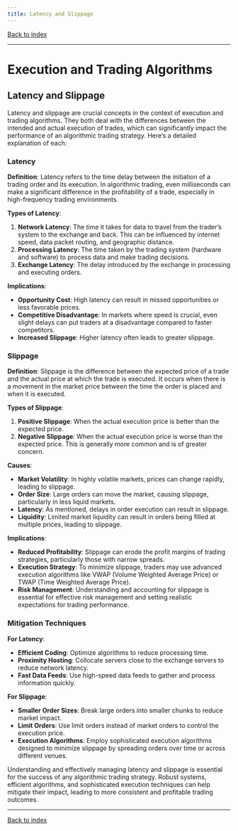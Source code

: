 ```yaml
---
title: Latency and Slippage
---
```


[Back to index](index.html)

---
# Execution and Trading Algorithms
## Latency and Slippage

Latency and slippage are crucial concepts in the context of execution and trading algorithms. They both deal with the differences between the intended and actual execution of trades, which can significantly impact the performance of an algorithmic trading strategy. Here’s a detailed explanation of each:

### Latency

**Definition**:
Latency refers to the time delay between the initiation of a trading order and its execution. In algorithmic trading, even milliseconds can make a significant difference in the profitability of a trade, especially in high-frequency trading environments.

**Types of Latency**:
1. **Network Latency**: The time it takes for data to travel from the trader’s system to the exchange and back. This can be influenced by internet speed, data packet routing, and geographic distance.
2. **Processing Latency**: The time taken by the trading system (hardware and software) to process data and make trading decisions.
3. **Exchange Latency**: The delay introduced by the exchange in processing and executing orders.

**Implications**:
- **Opportunity Cost**: High latency can result in missed opportunities or less favorable prices.
- **Competitive Disadvantage**: In markets where speed is crucial, even slight delays can put traders at a disadvantage compared to faster competitors.
- **Increased Slippage**: Higher latency often leads to greater slippage.

### Slippage

**Definition**:
Slippage is the difference between the expected price of a trade and the actual price at which the trade is executed. It occurs when there is a movement in the market price between the time the order is placed and when it is executed.

**Types of Slippage**:
1. **Positive Slippage**: When the actual execution price is better than the expected price.
2. **Negative Slippage**: When the actual execution price is worse than the expected price. This is generally more common and is of greater concern.

**Causes**:
- **Market Volatility**: In highly volatile markets, prices can change rapidly, leading to slippage.
- **Order Size**: Large orders can move the market, causing slippage, particularly in less liquid markets.
- **Latency**: As mentioned, delays in order execution can result in slippage.
- **Liquidity**: Limited market liquidity can result in orders being filled at multiple prices, leading to slippage.

**Implications**:
- **Reduced Profitability**: Slippage can erode the profit margins of trading strategies, particularly those with narrow spreads.
- **Execution Strategy**: To minimize slippage, traders may use advanced execution algorithms like VWAP (Volume Weighted Average Price) or TWAP (Time Weighted Average Price).
- **Risk Management**: Understanding and accounting for slippage is essential for effective risk management and setting realistic expectations for trading performance.

### Mitigation Techniques

**For Latency**:
- **Efficient Coding**: Optimize algorithms to reduce processing time.
- **Proximity Hosting**: Collocate servers close to the exchange servers to reduce network latency.
- **Fast Data Feeds**: Use high-speed data feeds to gather and process information quickly.

**For Slippage**:
- **Smaller Order Sizes**: Break large orders into smaller chunks to reduce market impact.
- **Limit Orders**: Use limit orders instead of market orders to control the execution price.
- **Execution Algorithms**: Employ sophisticated execution algorithms designed to minimize slippage by spreading orders over time or across different venues.

Understanding and effectively managing latency and slippage is essential for the success of any algorithmic trading strategy. Robust systems, efficient algorithms, and sophisticated execution techniques can help mitigate their impact, leading to more consistent and profitable trading outcomes.

---
[Back to index](index.html)
